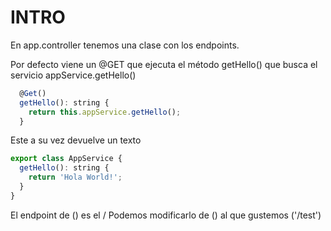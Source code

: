# INTRO
En app.controller tenemos una clase con los endpoints.

Por defecto viene un @GET que ejecuta el método getHello() que busca el servicio appService.getHello()

```js
  @Get()
  getHello(): string {
    return this.appService.getHello();
  }
```

Este a su vez devuelve un texto

```js
export class AppService {
  getHello(): string {
    return 'Hola World!';
  }
}
```

El endpoint de () es el /
Podemos modificarlo de () al que gustemos ('/test')